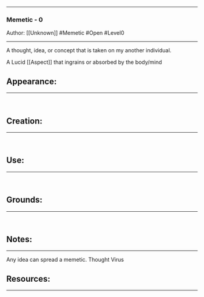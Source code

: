 - - -
### Memetic - 0
Author: [[Unknown]]
#Memetic #Open #Level0
- - - 
A thought, idea, or concept that is taken on my another individual.

A Lucid [[Aspect]] that ingrains or absorbed by the body/mind

## Appearance:<br>
- - -

<br>

## Creation: <br>
- - -
<br>

## Use:<br>
- - -
<br>

## Grounds:<br>
- - -
<br>

## Notes:<br>
- - - 
Any idea can spread a memetic.
Thought Virus

## Resources:
- - -
